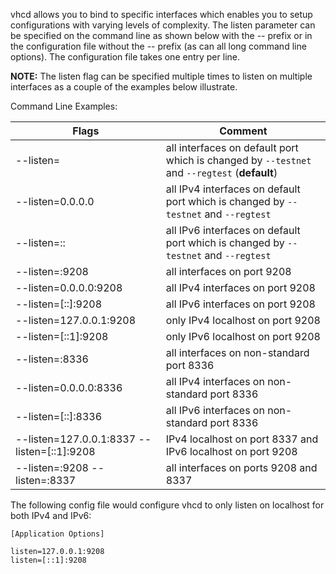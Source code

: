 vhcd allows you to bind to specific interfaces which enables you to setup
configurations with varying levels of complexity.  The listen parameter can be
specified on the command line as shown below with the -- prefix or in the
configuration file without the -- prefix (as can all long command line options).
The configuration file takes one entry per line.

**NOTE:** The listen flag can be specified multiple times to listen on multiple
interfaces as a couple of the examples below illustrate.

Command Line Examples:

|Flags|Comment|
|----------|------------|
|--listen=|all interfaces on default port which is changed by `--testnet` and `--regtest` (**default**)|
|--listen=0.0.0.0|all IPv4 interfaces on default port which is changed by `--testnet` and `--regtest`|
|--listen=::|all IPv6 interfaces on default port which is changed by `--testnet` and `--regtest`|
|--listen=:9208|all interfaces on port 9208|
|--listen=0.0.0.0:9208|all IPv4 interfaces on port 9208|
|--listen=[::]:9208|all IPv6 interfaces on port 9208|
|--listen=127.0.0.1:9208|only IPv4 localhost on port 9208|
|--listen=[::1]:9208|only IPv6 localhost on port 9208|
|--listen=:8336|all interfaces on non-standard port 8336|
|--listen=0.0.0.0:8336|all IPv4 interfaces on non-standard port 8336|
|--listen=[::]:8336|all IPv6 interfaces on non-standard port 8336|
|--listen=127.0.0.1:8337 --listen=[::1]:9208|IPv4 localhost on port 8337 and IPv6 localhost on port 9208|
|--listen=:9208 --listen=:8337|all interfaces on ports 9208 and 8337|

The following config file would configure vhcd to only listen on localhost for both IPv4 and IPv6:

```text
[Application Options]

listen=127.0.0.1:9208
listen=[::1]:9208
```
